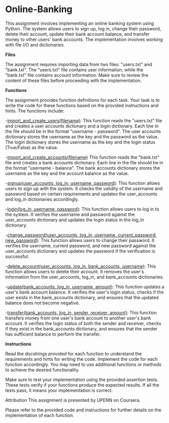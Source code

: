# Online-Banking
This assignment involves implementing an online banking system using Python. The system allows users to sign up, log in, change their password, delete their account, update their bank account balance, and transfer money to other users' bank accounts. The implementation involves working with file I/O and dictionaries.

**Files**

The assignment requires importing data from two files: "users.txt" and "bank.txt". The "users.txt" file contains user information, while the "bank.txt" file contains account information. Make sure to review the content of these files before proceeding with the implementation.

**Functions**

The assignment provides function definitions for each task. Your task is to write the code for these functions based on the provided instructions and hints. The functions include:

-<u>import_and_create_users(filename)</u>: This function reads the "users.txt" file and creates a user accounts dictionary and a login dictionary. Each line in the file should be in the format "username - password". The user accounts dictionary stores the username as the key and the password as the value. The login dictionary stores the username as the key and the login status (True/False) as the value.

-<u>import_and_create_accounts(filename)</u> This function reads the "bank.txt" file and creates a bank accounts dictionary. Each line in the file should be in the format "username - balance". The bank accounts dictionary stores the username as the key and the account balance as the value.

-<u>signup(user_accounts, log_in, username, password)</u>: This function allows users to sign up with the system. It checks the validity of the username and password based on certain requirements and updates the user_accounts and log_in dictionaries accordingly.

-<u>login(log_in, username, password)</u>: This function allows users to log in to the system. It verifies the username and password against the user_accounts dictionary and updates the login status in the log_in dictionary.

-<u>change_password(user_accounts, log_in, username, current_password, new_password)</u>: This function allows users to change their password. It verifies the username, current password, and new password against the user_accounts dictionary and updates the password if the verification is successful.

-<u>delete_account(user_accounts, log_in, bank_accounts, username)</u>: This function allows users to delete their account. It removes the user's information from the user_accounts, log_in, and bank_accounts dictionaries.

-<u>update(bank_accounts, log_in, username, amount)</u>: This function updates a user's bank account balance. It verifies the user's login status, checks if the user exists in the bank_accounts dictionary, and ensures that the updated balance does not become negative.

-<u>transfer(bank_accounts, log_in, sender, receiver, amount)</u>: This function transfers money from one user's bank account to another user's bank account. It verifies the login status of both the sender and receiver, checks if they exist in the bank_accounts dictionary, and ensures that the sender has sufficient balance to perform the transfer.

**Instructions**

Read the docstrings provided for each function to understand the requirements and hints for writing the code. Implement the code for each function accordingly. You may need to use additional functions or methods to achieve the desired functionality.

Make sure to test your implementation using the provided assertion tests. These tests verify if your functions produce the expected results. If all the tests pass, it means your implementation is correct.

Attribution
This assignment is presented by UPENN on Coursera.

Please refer to the provided code and instructions for further details on the implementation of each function.
